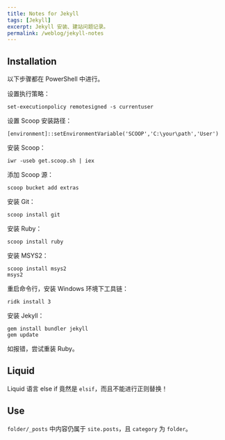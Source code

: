 ```yaml
---
title: Notes for Jekyll
tags: [Jekyll]
excerpt: Jekyll 安装、建站问题记录。
permalink: /weblog/jekyll-notes
---
```


## Installation

以下步骤都在 PowerShell 中进行。

设置执行策略：

```
set-executionpolicy remotesigned -s currentuser
```

设置 Scoop 安装路径：

```
[environment]::setEnvironmentVariable('SCOOP','C:\your\path','User')
```

安装 Scoop：

```
iwr -useb get.scoop.sh | iex
```

添加 Scoop 源：

```
scoop bucket add extras
```

安装 Git：

```
scoop install git
```

安装 Ruby：

```
scoop install ruby
```

安装 MSYS2：

```
scoop install msys2
msys2
```

重启命令行，安装 Windows 环境下工具链：

```
ridk install 3
```

安装 Jekyll：

```
gem install bundler jekyll
gem update
```

如报错，尝试重装 Ruby。

## Liquid

Liquid 语言 else if 竟然是 `elsif`，而且不能进行正则替换！

## Use

`folder/_posts` 中内容仍属于 `site.posts`，且 `category` 为 `folder`。


